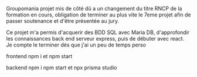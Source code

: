 Groupomania projet mis de côté dû a un changement du titre RNCP de la formation en cours, obligation de terminer au plus vite le 7eme projet afin de passer soutenance et d'être présentée au jury. 

Ce projet m'a permis d'acquerir des BDD SQL avec Maria DB, d'approfondir les connaissances back end serveur express, puis de débuter avec react.
Je compte le terminer dés que j'ai un peu de temps perso

frontend npm i et npm start

backend npm i npm start et npx prisma studio
